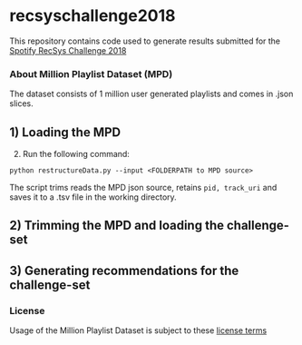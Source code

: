 # recsyschallenge2018

This repository contains code used to generate results submitted for the [Spotify RecSys Challenge 2018](https://recsys-challenge.spotify.com)

### About Million Playlist Dataset (MPD)
The dataset consists of 1 million user generated playlists and comes in .json slices.

## 1) Loading the MPD
2. Run the following command:
```
python restructureData.py --input <FOLDERPATH to MPD source>
```
The script trims reads the MPD json source, retains ``` pid, track_uri ``` and saves it to a .tsv file in the working directory.

## 2) Trimming the MPD and loading the challenge-set

## 3) Generating recommendations for the challenge-set

### License
Usage of the Million Playlist Dataset is subject to these 
[license terms](https://recsys-challenge.spotify.com/license)
